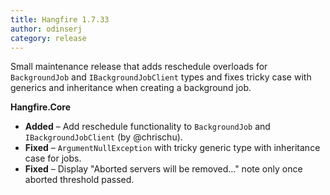 ```yaml
---
title: Hangfire 1.7.33
author: odinserj
category: release
---
```


Small maintenance release that adds reschedule overloads for `BackgroundJob` and `IBackgroundJobClient` types and fixes tricky case with generics and inheritance when creating a background job.

**Hangfire.Core**

* **Added** – Add reschedule functionality to `BackgroundJob` and `IBackgroundJobClient` (by @chrischu).
* **Fixed** – `ArgumentNullException` with tricky generic type with inheritance case for jobs.
* **Fixed** – Display "Aborted servers will be removed…" note only once aborted threshold passed.
